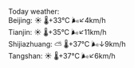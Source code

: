 Today weather:  
Beijing: ☀️   🌡️+33°C 🌬️↙4km/h  
Tianjin: ☀️   🌡️+35°C 🌬️↙11km/h  
Shijiazhuang: ⛅️  🌡️+37°C 🌬️↓9km/h  
Tangshan: ☀️   🌡️+37°C 🌬️↙6km/h  
